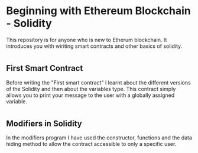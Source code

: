 # **Beginning with Ethereum Blockchain - Solidity**

This repository is for anyone who is new to Etherum blockchain. It introduces you with wiriting smart contracts and other basics of solidity.

#

## **First Smart Contract**

Before writing the "First smart contract" I learnt about the different versions of the Solidity and then about the variables type. This contract simply allows you to print your message to the user with a globally assigned variable. 

#

## **Modifiers in Solidity**

In the modifiers program I have used the constructor, functions and the data hiding method to allow the contract accessible to only a specific user. 

#
